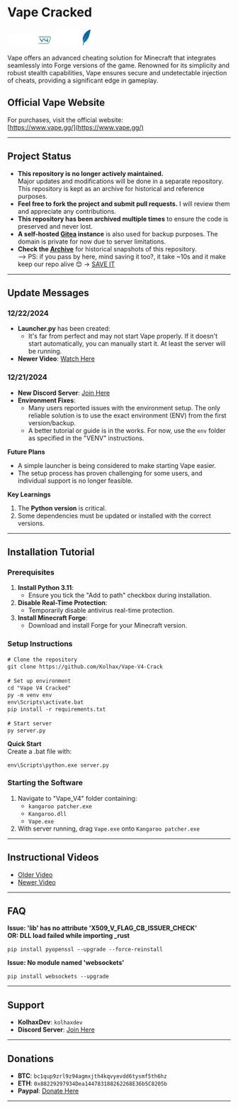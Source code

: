 # Vape Cracked

![Vape_V4](images/Vape_V4.png) ![Vape_Lite](images/Vape_lite.png)

Vape offers an advanced cheating solution for Minecraft that integrates seamlessly into Forge versions of the game. Renowned for its simplicity and robust stealth capabilities, Vape ensures secure and undetectable injection of cheats, providing a significant edge in gameplay.

## Official Vape Website
For purchases, visit the official website:  
[https://www.vape.gg/](https://www.vape.gg/)

---

## Project Status

- **This repository is no longer actively maintained.**  
Major updates and modifications will be done in a separate repository. This repository is kept as an archive for historical and reference purposes.
- **Feel free to fork the project and submit pull requests.** I will review them and appreciate any contributions.
- **This repository has been archived multiple times** to ensure the code is preserved and never lost.
- **A self-hosted [Gitea](https://github.com/go-gitea/gitea) instance** is also used for backup purposes. The domain is private for now due to server limitations.
- **Check the [Archive](https://web.archive.org/web/*/https://github.com/Kolhax/Vape-V4-Crack)** for historical snapshots of this repository.  
--> PS: if you pass by here, mind saving it too?, it take ~10s and it make keep our repo alive 😊 -> [SAVE IT](./archive.md)

---

## Update Messages

### 12/22/2024
- **Launcher.py** has been created:
  - It's far from perfect and may not start Vape properly. If it doesn't start automatically, you can manually start it. At least the server will be running.
- **Newer Video**: [Watch Here](https://archive.org/details/vape-v-4.mp-4)

### 12/21/2024
- **New Discord Server**: [Join Here](https://discord.gg/jFg7quHz)
- **Environment Fixes**:
  - Many users reported issues with the environment setup. The only reliable solution is to use the exact environment (ENV) from the first version/backup.
  - A better tutorial or guide is in the works. For now, use the `env` folder as specified in the "VENV" instructions.

**Future Plans**
- A simple launcher is being considered to make starting Vape easier.
- The setup process has proven challenging for some users, and individual support is no longer feasible.

**Key Learnings**
1. The **Python version** is critical.
2. Some dependencies must be updated or installed with the correct versions.

---

## Installation Tutorial

### Prerequisites
1. **Install Python 3.11**:
   - Ensure you tick the "Add to path" checkbox during installation.
2. **Disable Real-Time Protection**:
   - Temporarily disable antivirus real-time protection.
3. **Install Minecraft Forge**:
   - Download and install Forge for your Minecraft version.

### Setup Instructions
```shell
# Clone the repository
git clone https://github.com/Kolhax/Vape-V4-Crack

# Set up environment
cd "Vape V4 Cracked"
py -m venv env
env\Scripts\activate.bat
pip install -r requirements.txt

# Start server
py server.py
```

**Quick Start**  
Create a .bat file with:
```shell
env\Scripts\python.exe server.py
```

### Starting the Software
1. Navigate to "Vape_V4" folder containing:
   - `kangaroo patcher.exe`
   - `Kangaroo.dll`
   - `Vape.exe`
2. With server running, drag `Vape.exe` onto `Kangaroo patcher.exe`

---

## Instructional Videos
- [Older Video](https://web.archive.org/web/20231211230047/https://cdn.discordapp.com/attachments/1127981561820754011/1127982978388201472/2023-07-10_11-13-30.mp4)
- [Newer Video](https://archive.org/details/vape-v-4.mp-4)

---

## FAQ

**Issue: 'lib' has no attribute 'X509_V_FLAG_CB_ISSUER_CHECK'**  
**OR: DLL load failed while importing _rust**
```shell
pip install pyopenssl --upgrade --force-reinstall
```

**Issue: No module named 'websockets'**
```shell
pip install websockets --upgrade
```

---

## Support
- **KolhaxDev**: `kolhaxdev`
- **Discord Server**: [Join Here](https://discord.gg/jFg7quHz)

---

## Donations
- **BTC**: `bc1qup9zrl9z94agmxjth4kqvyevdd6tysmf5th6hz`
- **ETH**: `0x88229297934Dea144783188262268E36b5C8205b`
- **Paypal**: [Donate Here](https://paypal.me/keparMC)

---

